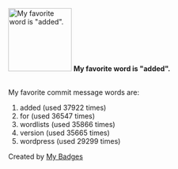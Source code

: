 <img src="https://github.com/my-badges/my-badges/blob/master/src/all-badges/favorite-word/favorite-word.png?raw=true" alt="My favorite word is &quot;added&quot;." title="My favorite word is &quot;added&quot;." width="128">
<strong>My favorite word is &quot;added&quot;.</strong>
<br><br>

My favorite commit message words are:

1. added (used 37922 times)
2. for (used 36547 times)
3. wordlists (used 35866 times)
4. version (used 35665 times)
5. wordpress (used 29299 times)


Created by <a href="https://github.com/my-badges/my-badges">My Badges</a>